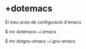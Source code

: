 +dotemacs
========

El meu arxiu de configuració d'emacs

$ mv dotemacs ~/.emacs 

$ mv dotgnu-emacs ~/.gnu-emacs



